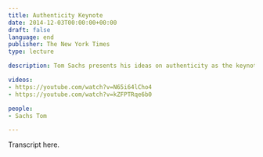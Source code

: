 ```yaml
---
title: Authenticity Keynote
date: 2014-12-03T00:00:00+00:00
draft: false
language: end
publisher: The New York Times
type: lecture

description: Tom Sachs presents his ideas on authenticity as the keynote speaker of the 2014 International Luxury Conference.

videos:
- https://youtube.com/watch?v=N65i64lCho4
- https://youtube.com/watch?v=kZFPTRqe6b0

people:
- Sachs Tom

---
```


Transcript here.
